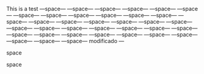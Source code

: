 This is a test
—space— —space— —space— —space— —space— —space— —space— —space— —space— —space—
—space— —space— —space— —space— —space— —space— —space— —space— —space— —space—
—space— —space— —space— —space— —space— —space— —space— —space— —space— —space—
—space— —space— —space— —space— —space— —space— modificado —

space

space
